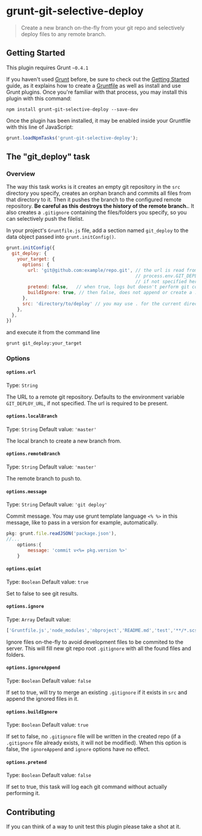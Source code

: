 # grunt-git-selective-deploy

> Create a new branch on-the-fly from your git repo and selectively deploy files to any remote branch.

## Getting Started

This plugin requires Grunt `~0.4.1`

If you haven't used [Grunt](http://gruntjs.com/) before, be sure to check out the [Getting Started](http://gruntjs.com/getting-started) guide, as it explains how to create a [Gruntfile](http://gruntjs.com/sample-gruntfile) as well as install and use Grunt plugins. Once you're familiar with that process, you may install this plugin with this command:

```shell
npm install grunt-git-selective-deploy --save-dev
```

Once the plugin has been installed, it may be enabled inside your Gruntfile with this line of JavaScript:

```js
grunt.loadNpmTasks('grunt-git-selective-deploy');
```

## The "git_deploy" task

### Overview

The way this task works is it creates an empty git repository in the `src` directory you specify, creates an orphan branch and commits all files from that directory to it.
Then it pushes the branch to the configured remote repository. **Be careful as this destroys the history of the remote branch.**. It also creates a `.gitignore` containing
the files/folders you specify, so you can selectively push the filelist.

In your project's `Gruntfile.js` file, add a section named `git_deploy` to the data object passed into `grunt.initConfig()`.

```js
grunt.initConfig({
  git_deploy: {
    your_target: {
      options: {
        url: 'git@github.com:example/repo.git', // the url is read from
                                                // process.env.GIT_DEPLOY_URL
                                                // if not specified here
        pretend: false,   // when true, logs but doesn't perform git commands
        buildIgnore: true, // then false, does not append or create a .gitignore file
      },
      src: 'directory/to/deploy' // you may use . for the current directory that Gruntfile.js is
    },
  },
})
```

and execute it from the command line

```bash
grunt git_deploy:your_target
```

### Options

#### `options.url`

Type: `String`

The URL to a remote git repository. Defaults to the environment variable
`GIT_DEPLOY_URL`, if not specified. The url is required to be present.

#### `options.localBranch`

Type: `String`
Default value: `'master'`

The local branch to create a new branch from.

#### `options.remoteBranch`

Type: `String`
Default value: `'master'`

The remote branch to push to.

#### `options.message`

Type: `String`
Default value: `'git deploy'`

Commit message. You may use grunt template language `<% %>` in this message, like to pass in a version for example, automatically.

```js
pkg: grunt.file.readJSON('package.json'),
//...
    options:{
        message: 'commit v<%= pkg.version %>'
    }
```

#### `options.quiet`

Type: `Boolean`
Default value: `true`

Set to false to see git results.

#### `options.ignore`

Type: `Array`
Default value:

```js
['Gruntfile.js','node_modules','nbproject','README.md','test','**/*.scss','**/*.sass','.sass-cache','.idea','.DS_Store','config.rb']
```

Ignore files on-the-fly to avoid development files to be commited to the server. This will fill new git repo root `.gitignore` with
all the found files and folders.

#### `options.ignoreAppend`

Type: `Boolean`
Default value: `false`

If set to true, will try to merge an existing `.gitignore` if it exists in `src` and append the ignored files in it.

#### `options.buildIgnore`

Type: `Boolean`
Default value: `true`

If set to false, no `.gitignore` file will be written in the created
repo (if a `.gitignore` file already exists, it will not be modified).
When this option is false, the `ignoreAppend` and `ignore` options have
no effect.

#### `options.pretend`

Type: `Boolean`
Default value: `false`

If set to true, this task will log each git command without actually
performing it.

## Contributing

If you can think of a way to unit test this plugin please take a shot at it.
